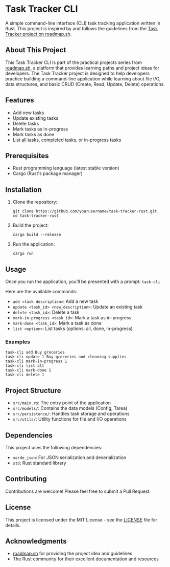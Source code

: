 # Task Tracker CLI

A simple command-line interface (CLI) task tracking application written in Rust. This project is inspired by and follows the guidelines from the [Task Tracker project on roadmap.sh](https://roadmap.sh/projects/task-tracker).

## About This Project

This Task Tracker CLI is part of the practical projects series from [roadmap.sh](https://roadmap.sh), a platform that provides learning paths and project ideas for developers. The Task Tracker project is designed to help developers practice building a command-line application while learning about file I/O, data structures, and basic CRUD (Create, Read, Update, Delete) operations.

## Features

- Add new tasks
- Update existing tasks
- Delete tasks
- Mark tasks as in-progress
- Mark tasks as done
- List all tasks, completed tasks, or in-progress tasks

## Prerequisites

- Rust programming language (latest stable version)
- Cargo (Rust's package manager)

## Installation

1. Clone the repository:
   ```
   git clone https://github.com/yourusername/task-tracker-rust.git
   cd task-tracker-rust
   ```

2. Build the project:
   ```
   cargo build --release
   ```

3. Run the application:
   ```
   cargo run
   ```

## Usage

Once you run the application, you'll be presented with a prompt: `task-cli`

Here are the available commands:

- `add <task description>`: Add a new task
- `update <task_id> <new_description>`: Update an existing task
- `delete <task_id>`: Delete a task
- `mark-in-progress <task_id>`: Mark a task as in-progress
- `mark-done <task_id>`: Mark a task as done
- `list <option>`: List tasks (options: all, done, in-progress)

### Examples

```
task-cli add Buy groceries
task-cli update 1 Buy groceries and cleaning supplies
task-cli mark-in-progress 1
task-cli list all
task-cli mark-done 1
task-cli delete 1
```

## Project Structure

- `src/main.rs`: The entry point of the application
- `src/models/`: Contains the data models (Config, Tarea)
- `src/persistence/`: Handles task storage and operations
- `src/utils/`: Utility functions for file and I/O operations

## Dependencies

This project uses the following dependencies:

- `serde_json`: For JSON serialization and deserialization
- `std`: Rust standard library

## Contributing

Contributions are welcome! Please feel free to submit a Pull Request.

## License

This project is licensed under the MIT License - see the [LICENSE](LICENSE) file for details.

## Acknowledgments

- [roadmap.sh](https://roadmap.sh) for providing the project idea and guidelines
- The Rust community for their excellent documentation and resources

